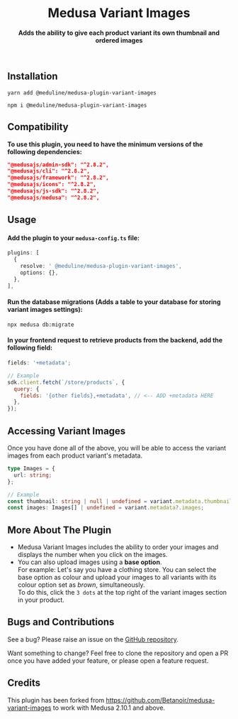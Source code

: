 <h1 align="center">Medusa Variant Images</h1>

<p align="center"><strong>Adds the ability to give each product variant its own thumbnail and ordered images</strong></p>

<br />

## Installation

```
yarn add @meduline/medusa-plugin-variant-images

npm i @meduline/medusa-plugin-variant-images
```

## Compatibility

**To use this plugin, you need to have the minimum versions of the following dependencies:**

```json
"@medusajs/admin-sdk": "^2.8.2",
"@medusajs/cli": "^2.8.2",
"@medusajs/framework": "^2.8.2",
"@medusajs/icons": "^2.8.2",
"@medusajs/js-sdk": "^2.8.2",
"@medusajs/medusa": "^2.8.2",
```

## Usage

#### Add the plugin to your `medusa-config.ts` file:

```ts
plugins: [
  {
    resolve: ' @meduline/medusa-plugin-variant-images',
    options: {},
  },
],
```

#### Run the database migrations (Adds a table to your database for storing variant images settings):

```
npx medusa db:migrate
```

#### In your frontend request to retrieve products from the backend, add the following field:

```js
fields: '+metadata';

// Example
sdk.client.fetch(`/store/products`, {
  query: {
    fields: '{other fields},+metadata', // <-- ADD +metadata HERE
  },
});
```

## Accessing Variant Images

Once you have done all of the above, you will be able to access the variant images from each product variant's metadata.

```ts
type Images = {
  url: string;
};

// Example
const thumbnail: string | null | undefined = variant.metadata.thumbnail;
const images: Images[] | undefined = variant.metadata?.images;
```

## More About The Plugin

- Medusa Variant Images includes the ability to order your images and displays the number when you click on the images.
- You can also upload images using a **base option**.  
  For example: Let's say you have a clothing store. You can select the base option as colour and upload your images to all variants with its colour option set as _brown_, simultaneously.  
  To do this, click the `3 dots` at the top right of the variant images section in your product.

## Bugs and Contributions

See a bug? Please raise an issue on the [GitHub repository](https://github.com/meduline/medusline/issues).

Want something to change? Feel free to clone the repository and open a PR once you have added your feature, or please open a feature request.

## Credits

This plugin has been forked from https://github.com/Betanoir/medusa-variant-images to work with Medusa 2.10.1 and above.